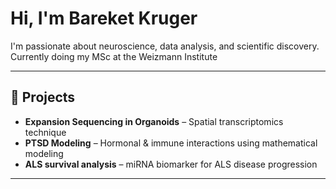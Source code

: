 #  Hi, I'm Bareket Kruger

I'm passionate about neuroscience, data analysis, and scientific discovery.  
Currently doing my MSc at the Weizmann Institute

---

## 🚀 Projects
- **Expansion Sequencing in Organoids** – Spatial transcriptomics technique
- **PTSD Modeling** – Hormonal & immune interactions using mathematical modeling
- **ALS survival analysis** – miRNA biomarker for ALS disease progression 

---

